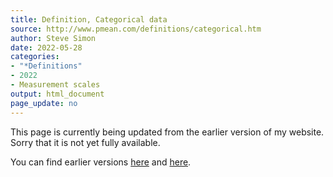```yaml
---
title: Definition, Categorical data
source: http://www.pmean.com/definitions/categorical.htm
author: Steve Simon
date: 2022-05-28
categories:
- "*Definitions"
- 2022
- Measurement scales
output: html_document
page_update: no
---
```


This page is currently being updated from the earlier version of my website. Sorry that it is not yet fully available.

<!---More--->

You can find earlier versions [here][sim1] and [here][sim2].

[sim1]: http://www.pmean.com/definitions/categorical.htm
[sim2]: http://new.pmean.com/definition-categorical-data/
